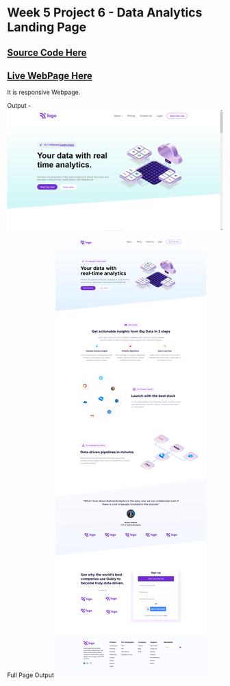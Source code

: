 # Week 5 Project 6 - Data Analytics Landing Page

## [Source Code Here](https://github.com/ajaydewangan1100/FSJS2.0/tree/main/Projects/Week-5-Project%2006)

## [Live WebPage Here](https://earnest-liger-dd495d.netlify.app/)
It is responsive Webpage.

Output - 
![Output](output.png)

Full Page Output
![Full Page](Data%20Analytics%20Landing%20page.png)
